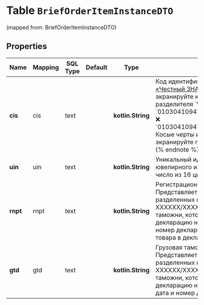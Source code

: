 
# Table `BriefOrderItemInstanceDTO`
(mapped from: BriefOrderItemInstanceDTO)

## Properties
Name | Mapping | SQL Type | Default | Type | Description | Notes
---- | ------- | -------- | ------- | ---- | ----------- | -----
**cis** | cis | text |  | **kotlin.String** | Код идентификации единицы товара [в системе «Честный ЗНАК»](https://честныйзнак.рф/).  {% note warning %}  Не экранируйте косую черту в коде символа-разделителя &#x60;\\u001d&#x60;!  ✅ &#x60;01030410947874432155Qbag!\\u001d93Zjqw&#x60;  ❌ &#x60;01030410947874432155Qbag!\\\\u001d93Zjqw&#x60;  Косые черты и кавычки в других местах экранируйте по правилам JSON: &#x60;\\\\&#x60; и &#x60;\\\&quot;&#x60;  {% endnote %}  |  [optional]
**uin** | uin | text |  | **kotlin.String** | Уникальный идентификационный номер ювелирного изделия.  Представляет собой число из 16 цифр.  |  [optional]
**rnpt** | rnpt | text |  | **kotlin.String** | Регистрационный номер партии товара.  Представляет собой строку из четырех чисел, разделенных косой чертой: ХХХХХХХХ/ХХХХХХ/ХХХХХХХ/ХХХ.  Первая часть — код таможни, которая зарегистрировала декларацию на партию товара. Далее — дата, номер декларации и номер маркированного товара в декларации.  |  [optional]
**gtd** | gtd | text |  | **kotlin.String** | Грузовая таможенная декларация.  Представляет собой строку из трех чисел, разделенных косой чертой: ХХХХХХХХ/ХХХХХХ/ХХХХХХХ.  Первая часть — код таможни, которая зарегистрировала декларацию на ввезенные товары. Далее — дата и номер декларации.  |  [optional]






